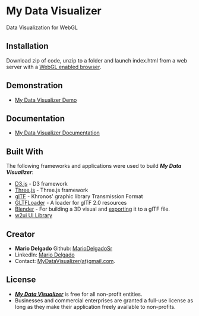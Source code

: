 # My Data Visualizer 
Data Visualization for WebGL

## Installation

Download zip of code, unzip to a folder and launch index.html from a web server with a [WebGL enabled browser](https://get.webgl.org/). 

## Demonstration	

* [My Data Visualizer Demo](http://mydatavisualizer.com/demo/)

## Documentation

* [My Data Visualizer Documentation](https://github.com/MarioDelgadoSr/MyDataVisualizerDoc)

## Built With

The following frameworks and applications were used to build ***My Data Visualizer***:

* [D3.js](https://d3js.org/) - D3 framework
* [Three.js](https://threejs.org/) - Three.js framework
* [glTF](https://www.khronos.org/gltf/) - Khronos' graphic library Transmission Format
* [GLTFLoader](https://threejs.org/docs/index.html#examples/loaders/GLTFLoader) - A loader for glTF 2.0 resources
* [Blender](https://www.blender.org/) - For building a 3D visual and [exporting](https://docs.blender.org/manual/en/dev/addons/io_gltf2.html) it to a glTF file.
* [w2ui UI Library](http://w2ui.com/web/) 

## Creator

* **Mario Delgado** Github: [MarioDelgadoSr](https://github.com/MarioDelgadoSr)
* LinkedIn: [Mario Delgado](https://www.linkedin.com/in/mario-delgado-5b6195155/)
* Contact: [MyDataVisualizer(at)gmail.com](mailto:MyDataVisualizer@gmail.com). 

## License

* [***My Data Visualizer***](http://MyDataVisualizer.com) is free for all non-profit entities.  
* Businesses and commercial enterprises are granted a full-use license as long as they make their application freely available to non-profits. 
